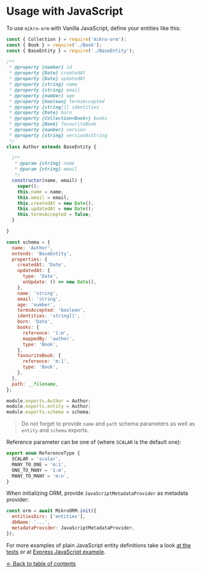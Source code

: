 ---
---

# Usage with JavaScript

To use `mikro-orm` with Vanilla JavaScript, define your entities like this:

```javascript
const { Collection } = require('mikro-orm');
const { Book } = require('./Book');
const { BaseEntity } = require('./BaseEntity');

/**
 * @property {number} id
 * @property {Date} createdAt
 * @property {Date} updatedAt
 * @property {string} name
 * @property {string} email
 * @property {number} age
 * @property {boolean} termsAccepted
 * @property {string[]} identities
 * @property {Date} born
 * @property {Collection<Book>} books
 * @property {Book} favouriteBook
 * @property {number} version
 * @property {string} versionAsString
 */
class Author extends BaseEntity {

  /**
   * @param {string} name
   * @param {string} email
   */
  constructor(name, email) {
    super();
    this.name = name;
    this.email = email;
    this.createdAt = new Date();
    this.updatedAt = new Date();
    this.termsAccepted = false;
  }

}

const schema = {
  name: 'Author',
  extends: 'BaseEntity',
  properties: {
    createdAt: 'Date',
    updatedAt: {
      type: 'Date',
      onUpdate: () => new Date(),
    },
    name: 'string',
    email: 'string',
    age: 'number',
    termsAccepted: 'boolean',
    identities: 'string[]',
    born: 'Date',
    books: {
      reference: '1:m',
      mappedBy: 'author',
      type: 'Book',
    },
    favouriteBook: {
      reference: 'm:1',
      type: 'Book',
    },
  },
  path: __filename,
};

module.exports.Author = Author;
module.exports.entity = Author;
module.exports.schema = schema;
```

> Do not forget to provide `name` and `path` schema parameters as well as `entity` 
> and `schema` exports.

Reference parameter can be one of (where `SCALAR` is the default one):

```typescript
export enum ReferenceType {
  SCALAR = 'scalar',
  MANY_TO_ONE = 'm:1',
  ONE_TO_MANY = '1:m',
  MANY_TO_MANY = 'm:n',
}
```

When initializing ORM, provide `JavaScriptMetadataProvider` as metadata provider:

```javascript
const orm = await MikroORM.init({
  entitiesDirs: ['entities'],
  dbName: '...',
  metadataProvider: JavaScriptMetadataProvider,
});
```

For more examples of plain JavaScript entity definitions take a look
[at the tests](https://github.com/B4nan/mikro-orm/blob/master/tests/entities-js) or at
[Express JavaScript example](https://github.com/B4nan/mikro-orm-examples/tree/master/express-js). 

[&larr; Back to table of contents](index.md#table-of-contents)
